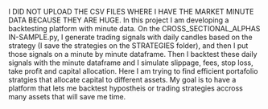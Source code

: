 I DID NOT UPLOAD THE CSV FILES WHERE I HAVE THE MARKET MINUTE DATA BECAUSE THEY ARE HUGE.
In this project I am developing a backtesting platform with minute data. On the CROSS_SECTIONAL_ALPHAS IN-SAMPLE.py, I generate trading signals with daily candles based on the strategy (I save the strategies on the STRATEGIES folder), and then I put those signals on a minute by minute dataframe. Then I backtest these daily signals with the minute dataframe and I simulate slippage, fees, stop loss, take profit and capital allocation. Here I am trying to find efficient portafolio stratgies that allocate capital to different assets.
My goal is to have a platform that lets me backtest hypostheis or trading strategies accross many assets that will save me time. 
